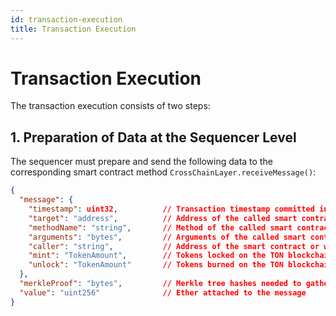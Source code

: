 ```yaml
---
id: transaction-execution
title: Transaction Execution
---
```


# Transaction Execution

The transaction execution consists of two steps:

## 1. Preparation of Data at the Sequencer Level

The sequencer must prepare and send the following data to the corresponding smart contract method `CrossChainLayer.receiveMessage()`:

```json
{
  "message": {
    "timestamp": uint32,          // Transaction timestamp committed in TON blockchain
    "target": "address",          // Address of the called smart contract
    "methodName": "string",       // Method of the called smart contract
    "arguments": "bytes",         // Arguments of the called smart contract
    "caller": "string",           // Address of the smart contract or wallet that initiated the cross-chain operation
    "mint": "TokenAmount",        // Tokens locked on the TON blockchain
    "unlock": "TokenAmount"       // Tokens burned on the TON blockchain
  },
  "merkleProof": "bytes",         // Merkle tree hashes needed to gather proof
  "value": "uint256"              // Ether attached to the message
}
